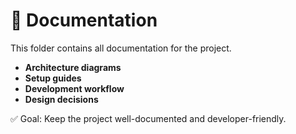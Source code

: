 # 📖 Documentation

This folder contains all documentation for the project.  

- **Architecture diagrams**  
- **Setup guides**  
- **Development workflow**  
- **Design decisions**  

✅ Goal: Keep the project well-documented and developer-friendly.


